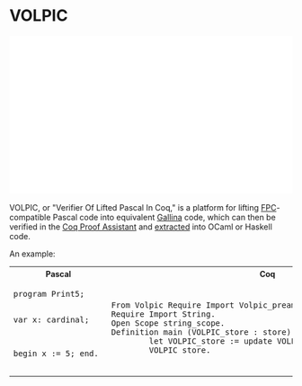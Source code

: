 # VOLPIC

![logo_black.png](media/logo_white.png)

VOLPIC, or "Verifier Of Lifted Pascal In Coq," is a platform for lifting 
[FPC](https://www.freepascal.org/)-compatible Pascal code into equivalent 
[Gallina](https://coq.inria.fr/doc/v8.9/refman/language/gallina-specification-language.html)
code, which can then be verified in the [Coq Proof Assistant](https://coq.inria.fr/) 
and [extracted](https://coq.inria.fr/doc/v8.9/refman/addendum/extraction.html)
into OCaml or Haskell code.

An example:
<table>
<tr>
<th>
Pascal
</th>
<th>
Coq
</th>
</tr>

<tr>

<td>
<pre>
program Print5;

var
	x: cardinal;

begin
	x := 5;
end.
</pre>
</td>

<td>
<pre>
From Volpic Require Import Volpic_preamble.
Require Import String.
Open Scope string_scope.
Definition main (VOLPIC_store : store) := 
        let VOLPIC_store := update VOLPIC_store "X" (Integer 5) in
        VOLPIC_store.
</pre>
</td>

</tr>
</table>
